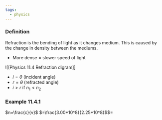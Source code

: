 ```yaml
---
tags:
  - physics
---
```

### Definition
Refraction is the bending of light as it changes medium.
This is caused by the change in density between the mediums. 

- More dense = slower speed of light

![[Physics 11.4 Refraction digram]]

- $i = \theta$ (incident angle)
- $r = \theta$ (refracted angle)
- $i > r$ if $n_1 < n_2$

### Example 11.4.1
 $n=\frac{c}{v}$ 
 $=\frac{3.00*10^8}{2.25*10^8}$$= 
 
 



 


